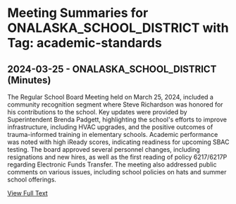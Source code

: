 # Meeting Summaries for ONALASKA_SCHOOL_DISTRICT with Tag: academic-standards

## 2024-03-25 - ONALASKA_SCHOOL_DISTRICT (Minutes)

The Regular School Board Meeting held on March 25, 2024, included a community recognition segment where Steve Richardson was honored for his contributions to the school. Key updates were provided by Superintendent Brenda Padgett, highlighting the school's efforts to improve infrastructure, including HVAC upgrades, and the positive outcomes of trauma-informed training in elementary schools. Academic performance was noted with high iReady scores, indicating readiness for upcoming SBAC testing. The board approved several personnel changes, including resignations and new hires, as well as the first reading of policy 6217/6217P regarding Electronic Funds Transfer. The meeting also addressed public comments on various issues, including school policies on hats and summer school offerings.

[View Full Text](https://raw.githubusercontent.com/VoronoiPerspectives/WashingtonStateSchoolBoardExplorer/refs/heads/main/data/countries/usa/states/wa/counties/lewis/school_boards/onalaska_school_district/2024/processed/2024-03-25-minutes.txt)

